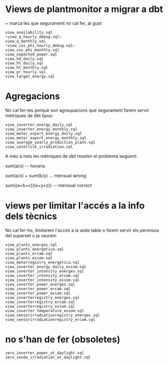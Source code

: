 # Views de plantmonitor a migrar a dbt

~ marca les que segurament no cal fer, al gust

```
view_availability.sql
~view_q_hourly_debug.sql~
view_q_monthly.sql
~view_cos_phi_hourly_debug.sql~
view_cos_phi_monthly.sql
view_expected_power.sql
view_hd_daily.sql
view_ht_daily.sql
view_ht_monthly.sql
view_pr_hourly.sql
view_target_energy.sql
```

# Agregacions

No cal fer-les perquè son agraupacions que segurament farem servir mètriques de dbt tipus:

```
view_inverter_energy_daily.sql
view_inverter_energy_monthly.sql
view_meter_export_energy_daily.sql
view_meter_export_energy_monthly.sql
view_average_yearly_production_plant.sql
view_satellite_irradiation.sql
```

A més a més les mètriques de dbt resolen el problema següent:

sum(a/x) -- horaria

sum(a/x) + sum(b/y) ... mensual wrong

sum((a+b+c)/(x+y+z)) -- mensual correct

# views per limitar l'accés a la info dels tècnics

No cal fer-ho, limitarem l'accés a la wide table o farem servir els permisos del superset o ja veurem

```
view_plants_energes.sql
view_plants_energetica.sql
view_plants_ercam.sql
view_plants_exiom.sql
view_meterregistry_energetica.sql
view_inverter_energy_daily_exiom.sql
view_inverter_intensity_energes.sql
view_inverter_intensity_ercam.sql
view_inverter_intensity_exiom.sql
view_inverter_power_energes.sql
view_inverter_power_ercam.sql
view_inverter_power_exiom.sql
view_inverterregistry_energes.sql
view_inverterregistry_ercam.sql
view_inverterregistry_exiom.sql
view_inverter_temperature_exiom.sql
view_sensorirradiationregistry_energes.sql
view_sensorirradiationregistry_ercam.sql
```

# no s'han de fer (obsoletes)

```
zero_inverter_power_at_daylight.sql
zero_sonda_irradiation_at_daylight.sql
```
